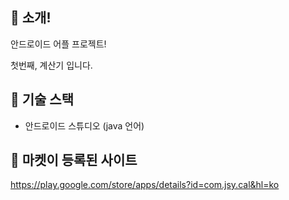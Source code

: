 ## 🧮 소개!   
안드로이드 어플 프로젝트!    
   
첫번째, 계산기 입니다.   
     
## 🧮 기술 스택    
 - 안드로이드 스튜디오 (java 언어)
  
## 🛒 마켓이 등록된 사이트       
https://play.google.com/store/apps/details?id=com.jsy.cal&hl=ko


